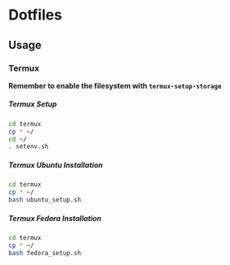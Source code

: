 # Dotfiles

## Usage

### Termux

**Remember to enable the filesystem with `termux-setup-storage`**

##### Termux Setup


```bash
cd termux
cp * ~/
cd ~/
. setenv.sh
```


##### Termux Ubuntu Installation


```bash
cd termux
cp * ~/
bash ubuntu_setup.sh
```

##### Termux Fedora Installation


```bash
cd termux
cp * ~/
bash fedora_setup.sh
```
